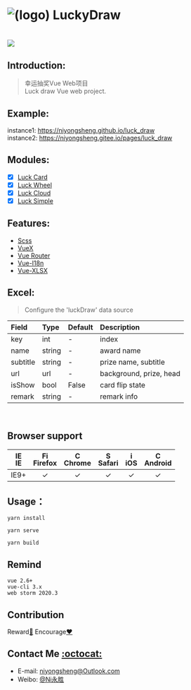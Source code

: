 ![(logo)](https://github.com/niyongsheng/LuckyDraw/blob/master/logo.png?raw=true&width=100&height=100)
LuckyDraw
===
[![](https://img.shields.io/badge/license-MIT-blue.svg)](https://github.com/niyongsheng/LuckyDraw/blob/master/LICENSE)
===

## Introduction:
> 幸运抽奖Vue Web项目<br/>
> Luck draw Vue web project.

## Example:
instance1: https://niyongsheng.github.io/luck_draw
<br/>
instance2: https://niyongsheng.gitee.io/pages/luck_draw

## Modules:
- [x] [Luck Card](https://niyongsheng.github.io/luck_draw/#/luckCard)
- [x] [Luck Wheel](https://niyongsheng.github.io/luck_draw/#/luckWheel)
- [X] [Luck Cloud](https://niyongsheng.github.io/luck_draw/#/luckCloud)
- [x] [Luck Simple](https://niyongsheng.github.io/luck_draw/#/luckStar)

## Features:
- [Scss](https://sass-lang.com)
- [VueX](https://vuex.vuejs.org)
- [Vue Router](https://router.vuejs.org)
- [Vue-I18n](https://kazupon.github.io/vue-i18n)
- [Vue-XLSX](https://vue-xlsx.netlify.app)

## Excel:
> Configure the 'luckDraw' data source

| Field | Type | Default | Description | 
| :--- | :--- |:---|:---|
| key | int | - | index |
| name | string | - | award name |
| subtitle | string | - | prize name, subtitle |
| url | url | - | background, prize, head |
| isShow | bool | False | card flip state |
| remark | string | - | remark info |

<br/>

<!-- > 配置幸运抽奖数据源

| 字段 | 类型 | 默认值 | 说明 | 
| :--- | :--- |:---|:---|
| key | int | - | 序号 |
| name | string | - | 奖项名字 |
| subtitle | string | - | 奖品名字、子标题 |
| url | url | - | 背景图、奖品图、头像 |
| isShow | bool | False | 卡片翻转状态 |
| remark | string | - | 备注信息 | -->

## Browser support
| [<img src="https://raw.githubusercontent.com/godban/browsers-support-badges/master/src/images/edge.png" alt="IE" width="16px" height="16px" />](http://godban.github.io/browsers-support-badges/)</br>IE | [<img src="https://raw.githubusercontent.com/godban/browsers-support-badges/master/src/images/firefox.png" alt="Firefox" width="16px" height="16px" />](http://godban.github.io/browsers-support-badges/)</br>Firefox | [<img src="https://raw.githubusercontent.com/godban/browsers-support-badges/master/src/images/chrome.png" alt="Chrome" width="16px" height="16px" />](http://godban.github.io/browsers-support-badges/)</br>Chrome | [<img src="https://raw.githubusercontent.com/godban/browsers-support-badges/master/src/images/safari.png" alt="Safari" width="16px" height="16px" />](http://godban.github.io/browsers-support-badges/)</br>Safari | [<img src="https://raw.githubusercontent.com/godban/browsers-support-badges/master/src/images/safari-ios.png" alt="iOS Safari" width="16px" height="16px" />](http://godban.github.io/browsers-support-badges/)</br>iOS | [<img src="https://raw.githubusercontent.com/godban/browsers-support-badges/master/src/images/chrome-android.png" alt="Chrome for Android" width="16px" height="16px" />](http://godban.github.io/browsers-support-badges/)</br>Android |
|:---------:|:---------:|:---------:|:---------:|:---------:|:---------:|
| IE9+ | &check;| &check; | &check; | &check; | &check; | &check;

## Usage：
```node
yarn install

yarn serve

yarn build
```

## Remind
`vue 2.6+ `<br/>
 `vue-cli 3.x`<br/>
 `web storm 2020.3`

## Contribution
Reward[:lollipop:](https://github.com/niyongsheng/niyongsheng.github.io/blob/master/Beg/README.md)  Encourage[:heart:](https://github.com/niyongsheng/vant_app/stargazers)

## Contact Me [:octocat:](https://niyongsheng.github.io)
* E-mail: niyongsheng@Outlook.com
* Weibo: [@Ni永胜](https://weibo.com/u/7317805089)
